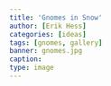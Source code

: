 ```yaml
---
title: 'Gnomes in Snow'
author: [Erik Hess]
categories: [ideas]
tags: [gnomes, gallery]
banner: gnomes.jpg
caption:
type: image
---
```


